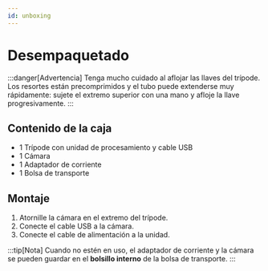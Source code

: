 ```yaml
---
id: unboxing
---
```


# Desempaquetado

:::danger[Advertencia]
Tenga mucho cuidado al aflojar las llaves del trípode. Los resortes están precomprimidos y el tubo puede extenderse muy rápidamente: sujete el extremo superior con una mano y afloje la llave progresivamente.
:::

## Contenido de la caja
 - 1 Trípode con unidad de procesamiento y cable USB
 - 1 Cámara
 - 1 Adaptador de corriente
 - 1 Bolsa de transporte

## Montaje

1. Atornille la cámara en el extremo del trípode.
2. Conecte el cable USB a la cámara.
3. Conecte el cable de alimentación a la unidad.

:::tip[Nota]
Cuando no estén en uso, el adaptador de corriente y la cámara se pueden guardar en el **bolsillo interno** de la bolsa de transporte.
:::
